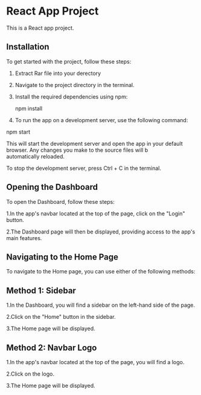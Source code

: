 # React App Project

This is a React app project.

## Installation

To get started with the project, follow these steps:

1. Extract Rar file into your derectory

2. Navigate to the project directory in the terminal.

3. Install the required dependencies using npm:

   npm install

4. To run the app on a development server, use the following command:

  npm start

  This will start the development server and open the app in your default browser. Any changes you make to the source files will b  
   automatically reloaded.

To stop the development server, press Ctrl + C in the terminal.

## Opening the Dashboard
To open the Dashboard, follow these steps:

1.In the app's navbar located at the top of the page, click on the "Login" button.

2.The Dashboard page will then be displayed, providing access to the app's main features.


## Navigating to the Home Page
To navigate to the Home page, you can use either of the following methods:

## Method 1: Sidebar
1.In the Dashboard, you will find a sidebar on the left-hand side of the page.

2.Click on the "Home" button in the sidebar.

3.The Home page will be displayed.

## Method 2: Navbar Logo
1.In the app's navbar located at the top of the page, you will find a logo.

2.Click on the logo.

3.The Home page will be displayed.



